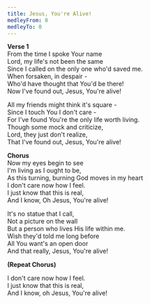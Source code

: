```yaml
---
title: Jesus, You're Alive!
medleyFrom: 0
medleyTo: 0
---
```


**Verse 1**  
From the time I spoke Your name  
Lord, my life's not been the same  
Since I called on the only one who'd saved me.  
When forsaken, in despair -  
Who'd have thought that You'd be there!  
Now I've found out, Jesus, You're alive!

All my friends might think it's square -  
Since I touch You I don't care -  
For I've found You're the only life worth living.  
Though some mock and criticize,  
Lord, they just don't realize,  
That I've found out, Jesus, You're alive!

**Chorus**  
Now my eyes begin to see  
I'm living as I ought to be,  
As this turning, burning God moves in my heart  
I don't care now how I feel.  
I just know that this is real,  
And I know, Oh Jesus, You're alive!

It's no statue that I call,  
Not a picture on the wall  
But a person who lives His life within me.  
Wish they'd told me long before  
All You want's an open door  
And that really, Jesus, You're alive!

**(Repeat Chorus)**

I don't care now how I feel.  
I just know that this is real,  
And I know, oh Jesus, You're alive!
